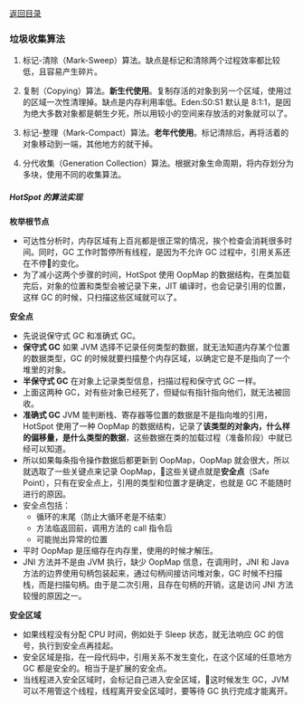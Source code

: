 [返回目录](../README.md)

### 垃圾收集算法

1. 标记-清除（Mark-Sweep）算法。缺点是标记和清除两个过程效率都比较低，且容易产生碎片。

2. 复制（Copying）算法。**新生代使用**。复制存活的对象到另一个区域，使用过的区域一次性清理掉。缺点是内存利用率低。Eden:S0:S1 默认是 8:1:1，是因为绝大多数对象都是朝生夕死，所以用较小的空间来存放活的对象就可以了。

3. 标记-整理（Mark-Compact）算法。**老年代使用**。标记清除后，再将活着的对象移动到一端，其他地方的就干掉。

4. 分代收集（Generation Collection）算法。根据对象生命周期，将内存划分为多块，使用不同的收集算法。


##### HotSpot 的算法实现

**枚举根节点**

- 可达性分析时，内存区域有上百兆都是很正常的情况，挨个检查会消耗很多时间。同时，GC 工作时暂停所有线程，是因为不允许 GC 过程中，引用关系还在不停的变化。
- 为了减小这两个步骤的时间，HotSpot 使用 OopMap 的数据结构，在类加载完后，对象的位置和类型会被记录下来，JIT 编译时，也会记录引用的位置，这样 GC 的时候，只扫描这些区域就可以了。

**安全点**

- 先说说保守式 GC 和准确式 GC。
- **保守式 GC** 如果 JVM 选择不记录任何类型的数据，就无法知道内存某个位置的数据类型，GC 的时候就要扫描整个内存区域，以确定它是不是指向了一个堆里的对象。
- **半保守式 GC** 在对象上记录类型信息，扫描过程和保守式 GC 一样。
- 上面这两种 GC，对有些对象已经死了，但疑似有指针指向他们，就无法被回收。
- **准确式 GC** JVM 能判断栈、寄存器等位置的数据是不是指向堆的引用，HotSpot 使用了一种 OopMap 的数据结构，记录了**该类型的对象内，什么样的偏移量，是什么类型的数据**，这些数据在类的加载过程（准备阶段）中就已经可以知道。
- 所以如果每条指令操作数据后都更新到 OopMap，OopMap 就会很大，所以就选取了一些关键点来记录 OopMap，这些关键点就是**安全点**（Safe Point），只有在安全点上，引用的类型和位置才是确定，也就是 GC 不能随时进行的原因。
- 安全点包括：
    - 循环的末尾（防止大循环老是不结束）
    - 方法临返回前，调用方法的 call 指令后
    - 可能抛出异常的位置
- 平时 OopMap 是压缩存在内存里，使用的时候才解压。
- JNI 方法并不是由 JVM 执行，缺少 OopMap 信息，在调用时，JNI 和 Java 方法的边界使用句柄包装起来，通过句柄间接访问堆对象，GC 时候不扫描栈，而是扫描句柄。由于是二次引用，且存在句柄的开销，这是访问 JNI 方法较慢的原因之一。

**安全区域**

- 如果线程没有分配 CPU 时间，例如处于 Sleep 状态，就无法响应 GC 的信号，执行到安全点再挂起。
- 安全区域是指，在一段代码中，引用关系不发生变化，在这个区域的任意地方 GC 都是安全的。相当于是扩展的安全点。
- 当线程进入安全区域时，会标记自己进入安全区域，这时候发生 GC，JVM 可以不用管这个线程，线程离开安全区域时，要等待 GC 执行完成才能离开。